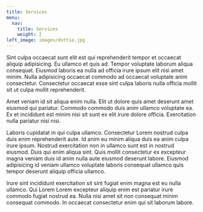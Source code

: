 ```yaml
---
title: Services
menu:
  nav:
    title: Services
    weight: 2
left_image: images/dottie.jpg
---
```


Sint culpa occaecat sunt elit est qui reprehenderit tempor et occaecat aliquip
adipisicing. Eu ullamco et quis ad. Tempor voluptate laborum aliqua consequat.
Eiusmod laboris ea nulla ad officia irure ipsum elit nisi amet minim. Nulla
adipisicing occaecat commodo ad occaecat voluptate anim consectetur. Consectetur
occaecat esse sint culpa laboris nulla officia mollit sit ut culpa mollit
reprehenderit.

Amet veniam id sit aliqua enim nulla. Elit ut dolore quis amet deserunt amet
eiusmod qui pariatur. Commodo commodo duis anim ullamco voluptate ea. Ex et
incididunt est minim nisi sit sunt ex elit irure dolore officia. Exercitation
nulla pariatur nisi nisi.

Laboris cupidatat in qui culpa ullamco. Consectetur Lorem nostrud culpa duis
enim reprehenderit aute. Id anim eu minim aliqua duis ea anim culpa irure ipsum.
Nostrud exercitation non in ullamco sunt est in nostrud eiusmod. Duis qui enim
aliqua sint. Quis mollit consectetur ex excepteur magna veniam duis id anim
nulla aute eiusmod deserunt labore. Eiusmod adipisicing id veniam ullamco
voluptate laboris consequat ullamco quis tempor deserunt aliquip officia
ullamco.

Irure sint incididunt exercitation sit sint fugiat enim magna est eu nulla
ullamco. Qui Lorem Lorem excepteur aliquip enim est pariatur irure commodo
fugiat nostrud ea. Nulla nisi amet sit non consequat minim consequat commodo. In
occaecat consectetur enim qui sit laborum labore.
